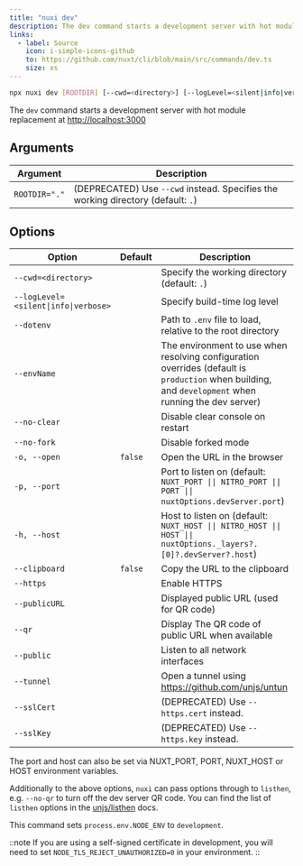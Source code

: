 ```yaml
---
title: "nuxi dev"
description: The dev command starts a development server with hot module replacement at http://localhost:3000
links:
  - label: Source
    icon: i-simple-icons-github
    to: https://github.com/nuxt/cli/blob/main/src/commands/dev.ts
    size: xs
---
```


<!--dev-cmd-->
```bash [Terminal]
npx nuxi dev [ROOTDIR] [--cwd=<directory>] [--logLevel=<silent|info|verbose>] [--dotenv] [--envName] [--no-clear] [--no-fork] [-o, --open] [-p, --port] [-h, --host] [--clipboard] [--https] [--publicURL] [--qr] [--public] [--tunnel] [--sslCert] [--sslKey]
```
<!--/dev-cmd-->

The `dev` command starts a development server with hot module replacement at [http://localhost:3000](https://localhost:3000)

## Arguments

<!--dev-args-->
Argument | Description
--- | ---
`ROOTDIR="."` | (DEPRECATED) Use `--cwd` instead. Specifies the working directory (default: `.`)
<!--/dev-args-->

## Options

<!--dev-opts-->
Option | Default | Description
--- | --- | ---
`--cwd=<directory>` |  | Specify the working directory (default: `.`)
`--logLevel=<silent\|info\|verbose>` |  | Specify build-time log level
`--dotenv` |  | Path to `.env` file to load, relative to the root directory
`--envName` |  | The environment to use when resolving configuration overrides (default is `production` when building, and `development` when running the dev server)
`--no-clear` |  | Disable clear console on restart
`--no-fork` |  | Disable forked mode
`-o, --open` | `false` | Open the URL in the browser
`-p, --port` |  | Port to listen on (default: `NUXT_PORT \|\| NITRO_PORT \|\| PORT \|\| nuxtOptions.devServer.port`)
`-h, --host` |  | Host to listen on (default: `NUXT_HOST \|\| NITRO_HOST \|\| HOST \|\| nuxtOptions._layers?.[0]?.devServer?.host`)
`--clipboard` | `false` | Copy the URL to the clipboard
`--https` |  | Enable HTTPS
`--publicURL` |  | Displayed public URL (used for QR code)
`--qr` |  | Display The QR code of public URL when available
`--public` |  | Listen to all network interfaces
`--tunnel` |  | Open a tunnel using https://github.com/unjs/untun
`--sslCert` |  | (DEPRECATED) Use `--https.cert` instead.
`--sslKey` |  | (DEPRECATED) Use `--https.key` instead.
<!--/dev-opts-->

The port and host can also be set via NUXT_PORT, PORT, NUXT_HOST or HOST environment variables.

Additionally to the above options, `nuxi` can pass options through to `listhen`, e.g. `--no-qr` to turn off the dev server QR code. You can find the list of `listhen` options in the [unjs/listhen](https://github.com/unjs/listhen) docs.

This command sets `process.env.NODE_ENV` to `development`.

::note
If you are using a self-signed certificate in development, you will need to set `NODE_TLS_REJECT_UNAUTHORIZED=0` in your environment.
::

